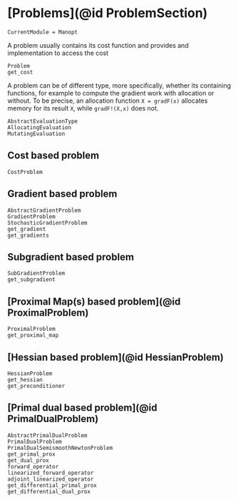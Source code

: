 # [Problems](@id ProblemSection)

```@meta
CurrentModule = Manopt
```

A problem usually contains its cost function and provides and
implementation to access the cost

```@docs
Problem
get_cost
```

A problem can be of different type, more specifically, whether its containing functions,
for example to compute the gradient work with allocation or without. To be precise, an
allocation function `X = gradF(x)` allocates memory for its result `X`, while `gradF!(X,x)` does not.

```@docs
AbstractEvaluationType
AllocatingEvaluation
MutatingEvaluation
```

## Cost based problem

```@docs
CostProblem
```

## Gradient based problem

```@docs
AbstractGradientProblem
GradientProblem
StochasticGradientProblem
get_gradient
get_gradients
```

## Subgradient based problem

```@docs
SubGradientProblem
get_subgradient
```

## [Proximal Map(s) based problem](@id ProximalProblem)

```@docs
ProximalProblem
get_proximal_map
```

## [Hessian based problem](@id HessianProblem)

```@docs
HessianProblem
get_hessian
get_preconditioner
```

## [Primal dual based problem](@id PrimalDualProblem)

```@docs
AbstractPrimalDualProblem
PrimalDualProblem
PrimalDualSemismoothNewtonProblem
get_primal_prox
get_dual_prox
forward_operator
linearized_forward_operator
adjoint_linearized_operator
get_differential_primal_prox
get_differential_dual_prox
```
